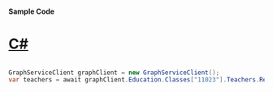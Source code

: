 #### Sample Code
# [C#](#tab/Csharp)

```C#

GraphServiceClient graphClient = new GraphServiceClient();
var teachers = await graphClient.Education.Classes["11023"].Teachers.Request().GetAsync();

```